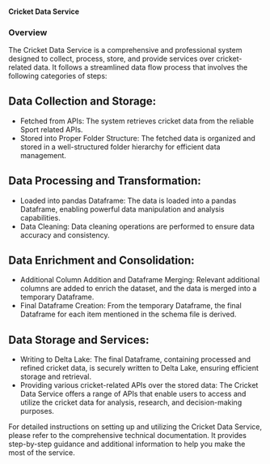 #### Cricket Data Service

### Overview
The Cricket Data Service is a comprehensive and professional system designed to collect, process, store, and provide services over cricket-related data. It follows a streamlined data flow process that involves the following categories of steps:

## Data Collection and Storage:
- Fetched from APIs: The system retrieves cricket data from the reliable Sport related APIs.
- Stored into Proper Folder Structure: The fetched data is organized and stored in a well-structured folder hierarchy for efficient data management.
## Data Processing and Transformation:
- Loaded into pandas Dataframe: The data is loaded into a pandas Dataframe, enabling powerful data manipulation and analysis capabilities.
- Data Cleaning: Data cleaning operations are performed to ensure data accuracy and consistency.
## Data Enrichment and Consolidation:
- Additional Column Addition and Dataframe Merging: Relevant additional columns are added to enrich the dataset, and the data is merged into a temporary Dataframe.
- Final Dataframe Creation: From the temporary Dataframe, the final Dataframe for each item mentioned in the schema file is derived.
## Data Storage and Services:
- Writing to Delta Lake: The final Dataframe, containing processed and refined cricket data, is securely written to Delta Lake, ensuring efficient storage and retrieval.
- Providing various cricket-related APIs over the stored data: The Cricket Data Service offers a range of APIs that enable users to access and utilize the cricket data for analysis, research, and decision-making purposes.

For detailed instructions on setting up and utilizing the Cricket Data Service, please refer to the comprehensive technical documentation. It provides step-by-step guidance and additional information to help you make the most of the service.